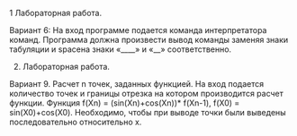  
 1 Лабораторная работа. 

Вариант 6: На вход программе подается команда интерпретатора команд. Программа должна произвести вывод команды заменяя знаки табуляции и spaceна знаки «____» и «__» соответственно.

 2. Лабораторная работа. 

Вариант 9. Расчет n точек, заданных функцией. На вход подается количество точек и границы отрезка на котором производится расчет функции. Функция f(Xn) = (sin(Xn)+cos(Xn))* f(Xn-1), f(X0) = sin(X0)+cos(X0). Необходимо, чтобы при выводе точки были выведены последовательно относительно x. 
